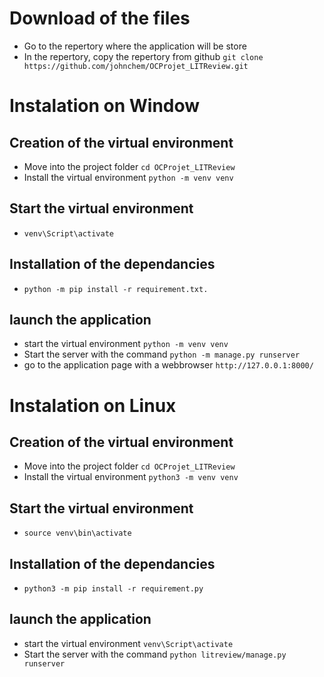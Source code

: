 # Download of the files
- Go to the repertory where the application will be store
- In the repertory, copy the repertory from github
`git clone https://github.com/johnchem/OCProjet_LITReview.git`
# Instalation on Window
## Creation of the virtual environment
- Move into the project folder
`cd OCProjet_LITReview`
- Install the virtual environment
`python -m venv venv`
## Start the virtual environment
- `venv\Script\activate`
## Installation of the dependancies
- `python -m pip install -r requirement.txt.`
## launch the application
- start the virtual environment
`python -m venv venv`
- Start the server with the command
`python -m manage.py runserver`
- go to the application page with a webbrowser
`http://127.0.0.1:8000/`

# Instalation on Linux
## Creation of the virtual environment
- Move into the project folder
`cd OCProjet_LITReview`
- Install the virtual environment
`python3 -m venv venv`
## Start the virtual environment
- `source venv\bin\activate`
## Installation of the dependancies
- `python3 -m pip install -r requirement.py`
## launch the application
- start the virtual environment
`venv\Script\activate`
- Start the server with the command
`python litreview/manage.py runserver`